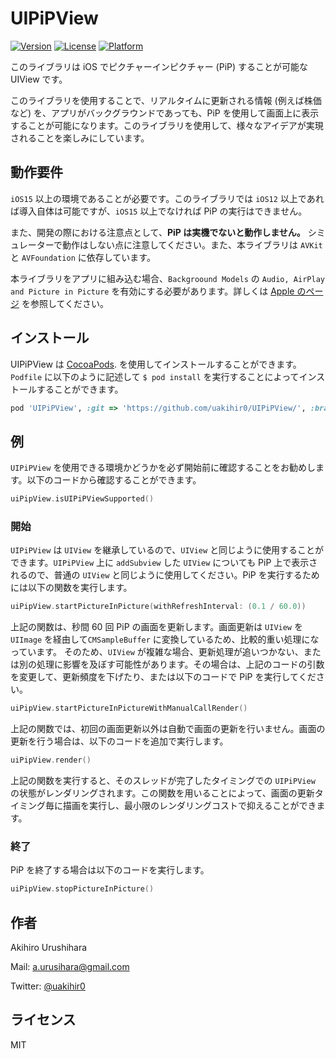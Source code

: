 # UIPiPView

[![Version](https://img.shields.io/cocoapods/v/UIPiPView.svg?style=flat)](https://cocoapods.org/pods/UIPiPView)
[![License](https://img.shields.io/cocoapods/l/UIPiPView.svg?style=flat)](https://cocoapods.org/pods/UIPiPView)
[![Platform](https://img.shields.io/cocoapods/p/UIPiPView.svg?style=flat)](https://cocoapods.org/pods/UIPiPView)

このライブラリは iOS でピクチャーインピクチャー (PiP) することが可能な UIView です。

このライブラリを使用することで、リアルタイムに更新される情報 (例えば株価など) を、アプリがバックグラウンドであっても、PiP を使用して画面上に表示することが可能になります。このライブラリを使用して、様々なアイデアが実現されることを楽しみにしています。

## 動作要件

`iOS15` 以上の環境であることが必要です。このライブラリでは `iOS12` 以上であれば導入自体は可能ですが、`iOS15` 以上でなければ PiP の実行はできません。

また、開発の際における注意点として、**PiP は実機でないと動作しません。** シミュレーターで動作はしない点に注意してください。また、本ライブラリは `AVKit` と `AVFoundation` に依存しています。

本ライブラリをアプリに組み込む場合、`Backgroound Models` の `Audio, AirPlay and Picture in Picture` を有効にする必要があります。詳しくは [Apple のページ](https://developer.apple.com/documentation/avfoundation/media_playback_and_selection/creating_a_basic_video_player_ios_and_tvos/enabling_background_audio) を参照してください。

## インストール

UIPiPView は [CocoaPods](https://cocoapods.org). を使用してインストールすることができます。`Podfile` に以下のように記述して `$ pod install` を実行することによってインストールすることができます。

```ruby
pod 'UIPiPView', :git => 'https://github.com/uakihir0/UIPiPView/', :branch => 'main'
```

## 例

`UIPiPView` を使用できる環境かどうかを必ず開始前に確認することをお勧めします。以下のコードから確認することができます。

```swift
uiPipView.isUIPiPViewSupported()
```

### 開始

`UIPiPView` は `UIView` を継承しているので、`UIView` と同じように使用することができます。`UIPiPView` 上に `addSubview` した `UIView` についても PiP 上で表示されるので、普通の `UIView` と同じように使用してください。PiP を実行するためには以下の関数を実行します。

```swift
uiPipView.startPictureInPicture(withRefreshInterval: (0.1 / 60.0))
```

上記の関数は、秒間 60 回 PiP の画面を更新します。画面更新は `UIView` を `UIImage` を経由して`CMSampleBuffer` に変換しているため、比較的重い処理になっています。 そのため、`UIView` が複雑な場合、更新処理が追いつかない、または別の処理に影響を及ぼす可能性があります。その場合は、上記のコードの引数を変更して、更新頻度を下げたり、または以下のコードで PiP を実行してください。

```swift
uiPipView.startPictureInPictureWithManualCallRender()
```

上記の関数では、初回の画面更新以外は自動で画面の更新を行いません。画面の更新を行う場合は、以下のコードを追加で実行します。

```swift
uiPipView.render()
```

上記の関数を実行すると、そのスレッドが完了したタイミングでの `UIPiPView` の状態がレンダリングされます。この関数を用いることによって、画面の更新タイミング毎に描画を実行し、最小限のレンダリングコストで抑えることができます。

### 終了

PiP を終了する場合は以下のコードを実行します。

```swift
uiPipView.stopPictureInPicture()
```

## 作者

Akihiro Urushihara

Mail: [a.urusihara@gmail.com](a.urusihara@gmail.com)

Twitter: [@uakihir0](https://twitter.com/uakihir0)

## ライセンス

MIT
